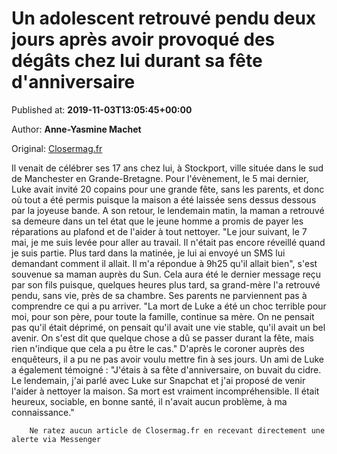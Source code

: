 
# Un adolescent retrouvé pendu deux jours après avoir provoqué des dégâts chez lui durant sa fête d'anniversaire

Published at: **2019-11-03T13:05:45+00:00**

Author: **Anne-Yasmine Machet**

Original: [Closermag.fr](https://www.closermag.fr/vecu/faits-divers/un-adolescent-retrouve-pendu-deux-jours-apres-avoir-provoque-des-degats-chez-lui-1043736)

Il venait de célébrer ses 17 ans chez lui, à Stockport, ville située dans le sud de Manchester en Grande-Bretagne. Pour l'évènement, le 5 mai dernier, Luke avait invité 20 copains pour une grande fête, sans les parents, et donc où tout a été permis puisque la maison a été laissée sens dessus dessous par la joyeuse bande. A son retour, le lendemain matin, la maman a retrouvé sa demeure dans un tel état que le jeune homme a promis de payer les réparations au plafond et de l'aider à tout nettoyer.
"Le jour suivant, le 7 mai, je me suis levée pour aller au travail. Il n'était pas encore réveillé quand je suis partie. Plus tard dans la matinée, je lui ai envoyé un SMS lui demandant comment il allait. Il m'a répondue à 9h25 qu'il allait bien", s'est souvenue sa maman auprès du Sun. Cela aura été le dernier message reçu par son fils puisque, quelques heures plus tard, sa grand-mère l'a retrouvé pendu, sans vie, près de sa chambre. Ses parents ne parviennent pas à comprendre ce qui a pu arriver. "La mort de Luke a été un choc terrible pour moi, pour son père, pour toute la famille, continue sa mère. On ne pensait pas qu'il était déprimé, on pensait qu'il avait une vie stable, qu'il avait un bel avenir. On s'est dit que quelque chose a dû se passer durant la fête, mais rien n'indique que cela a pu être le cas." D'après le coroner auprès des enquêteurs, il a pu ne pas avoir voulu mettre fin à ses jours.
Un ami de Luke a également témoigné : "J'étais à sa fête d'anniversaire, on buvait du cidre. Le lendemain, j'ai parlé avec Luke sur Snapchat et j'ai proposé de venir l'aider à nettoyer la maison. Sa mort est vraiment incompréhensible. Il était heureux, sociable, en bonne santé, il n'avait aucun problème, à ma connaissance."

        Ne ratez aucun article de Closermag.fr en recevant directement une alerte via Messenger
      
